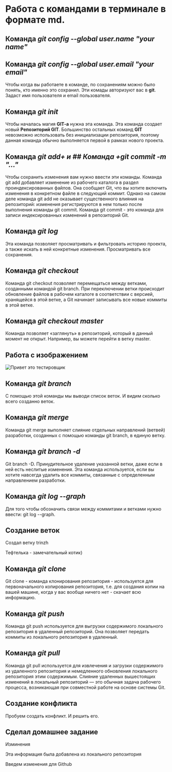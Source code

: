 #  **Работа с командами в терминале в формате md.**


## Команда *git config --global user.name "your name"*
## Команда *git config --global user.email "your email"*
Чтобы когда вы работаете в команде, по сохранениям можно было понять, кто именно это сохранил. Эти комады авторизуют вас в **git**. Задаст имя пользователя и email пользователя.


## Команда *git init*
Чтобы началась магия **GIT-a** нужна эта команда. Эта команда создает новый **Репозиторий GIT**. Большинство остальных команд **GIT** невозможно использовать без инициализации репозитория, поэтому данная команда обычно выполняется первой в рамках нового проекта.

## Команда *git add+ и ## Команда +git commit -m "..."*
Чтобы сохранить изменения вам нужно ввести эти команды. Команда git add добавляет изменение из рабочего каталога в раздел проиндексированных файлов. Она сообщает Git, что вы хотите включить изменения в конкретном файле в следующий коммит. Однако на самом деле команда git add не оказывает существенного влияния на репозиторий: изменения регистрируются в нем только после выполнения команды git commit. Команда git commit - это команда для записи индексированных изменений в репозиторий Git.

## Команда *git log*
Эта команда позволяет просматривать и фильтровать историю проекта, а также искать в ней конкретные изменения. Просматривать все сохранения.

## Команда *git checkout*
Команда git checkout позволяет перемещаться между ветками, созданными командой git branch. При переключении ветки происходит обновление файлов в рабочем каталоге в соответствии с версией, хранящейся в этой ветке, а Git начинает записывать все новые коммиты в этой ветке.

## Команда *git checkout master*
Команда позволяет «заглянуть» в репозиторий, который в данный момент не открыт. Например, вы можете перейти в ветку master.

## Работа с изображением
![Привет это **тестировщик**](tester.jpg)

## Команда *git branch*
С помощью этой команды мы выводи список веток. И видим сколько всего созданно веток.

## Команда *git merge*
Команда git merge выполняет слияние отдельных направлений (ветвей) разработки, созданных с помощью команды git branch, в единую ветку.

## Команда *git branch -d*
Git branch -D. Принудительное удаление указанной ветки, даже если в ней есть неслитые изменения. Эта команда используется, если вы хотите навсегда удалить все коммиты, связанные с определенным направлением разработки.

## Команда *git log --graph*

Для того чтобы обозначить связи между коммитами и ветками нужно ввести: git log --graph.

## Создание веток 

Создал ветку trinzh

 Тефтелька - замечательный котик)

## Команда *git clone*

Git clone - команда клонирования репозитория - используется для первоначального копирования репозитория, т.е. для создания копии на вашей машине, когда у вас вообще ничего нет - скачает всю информацию.

## Команда *git push*
Команда git push используется для выгрузки содержимого локального репозитория в удаленный репозиторий. Она позволяет передать коммиты из локального репозитория в удаленный.


## Команда *git pull* 

Команда git pull используется для извлечения и загрузки содержимого из удаленного репозитория и немедленного обновления локального репозитория этим содержимым. Слияние удаленных вышестоящих изменений в локальный репозиторий — это обычная задача рабочего процесса, возникающая при совместной работе на основе системы Git.

## Создание конфликта
Пробуем создать конфликт. И решить его.

## Сделал домашнее задание


Изминения 

Эта информация была добавлена из локального репозитория


Введем изменения для Github

